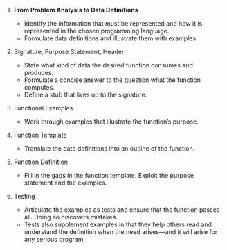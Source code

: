 1. **From Problem Analysis to Data Definitions <br/>**
	- Identify the information that must be represented and how it is represented in the chosen programming language.
	- Formulate data definitions and illustrate them with examples.

2. Signature, Purpose Statement, Header
	- State what kind of data the desired function consumes and produces.
	- Formulate a concise answer to the question what the function computes.
	- Define a stub that lives up to the signature.

3. Functional Examples
	- Work through examples that illustrate the function’s purpose.

4. Function Template
	- Translate the data definitions into an outline of the function.

5. Function Definition
	- Fill in the gaps in the function template. Exploit the purpose statement and the examples.

6. Testing
	- Articulate the examples as tests and ensure that the function passes all. Doing so discovers mistakes.
	- Tests also supplement examples in that they help others read and understand the definition when the need arises—and it will arise for any serious program.
